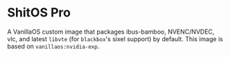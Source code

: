 # ShitOS Pro
A VanillaOS custom image that packages ibus-bamboo, NVENC/NVDEC, vlc, and latest `libvte` (for `blackbox`'s sixel support) by default.
This image is based on `vanillaos:nvidia-exp`.
